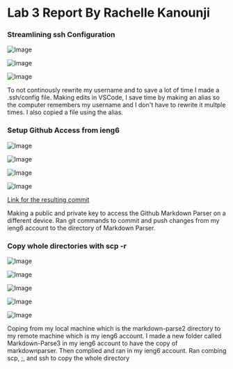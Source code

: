 # Lab 3 Report By Rachelle Kanounji 

### Streamlining ssh Configuration
 
![Image](first6.png)

![Image](second6.png)
 
![Image](scppart1.png)

To not continously rewrite my username and to save a lot of time I made a .ssh/config file. Making edits in VSCode, I save time by making an alias so the computer remembers my username and I don't have to rewrite it multple times. I also copied a file using the alias. 


### Setup Github Access from ieng6
![Image](public1.png)

![Image](priavatekey.png)

![Image](gitcommandter.png)

![Image](gitcommandgit.png)

 [Link for the resulting commit](https://github.com/rachelli23/Markdown-parser2/blob/main/MarkdownParse.java)
 
 Making a public and private key to access the Github Markdown Parser on a different device. Ran git commands to commit and push changes from my ieng6 account to the directory of Markdown Parser.  
 
 ### Copy whole directories with scp -r
![Image](MP2ieng66.png)

![Image](loggingieng6p1.png)

![Image](loggingieng6p2.png)

![Image](final3.png)

![Image](final33.png)

Coping from my local machine which is the markdown-parse2 directory to my remote machine which is my ieng6 account. I made a new folder called Markdown-Parse3 in my ieng6 account to have the copy of markdownparser. Then complied and ran in my ieng6 account. Ran combing scp, ;, and ssh to copy the whole directory





